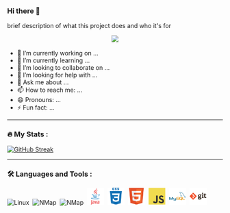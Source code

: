 ### Hi there 👋

 brief description of what this project does and who it's for

<!---
 <div id="header" align="center">
  <img src="https://media.giphy.com/media/M9gbBd9nbDrOTu1Mqx/giphy.gif" width="100"/>
</div>
-->


<div id="header" align="center">
  <img src="https://media.giphy.com/media/fQZX2aoRC1Tqw/giphy.gif" width="300"/>
</div>


- 🔭 I’m currently working on ...
- 🌱 I’m currently learning ...
- 👯 I’m looking to collaborate on ...
- 🤔 I’m looking for help with ...
- 💬 Ask me about ...
- 📫 How to reach me: ...
- 😄 Pronouns: ...
- ⚡ Fun fact: ...




---

### :fire: My Stats :

[![GitHub Streak](http://github-readme-streak-stats.herokuapp.com?user=hussainashiqktk&theme=dark&background=000000)](https://git.io/streak-stats)

---

### :hammer_and_wrench: Languages and Tools :
<div>


  <img src="https://img.icons8.com/ios-filled/344/linux.png" title="Linux" alt="Linux" width="40" height="40"/>&nbsp;
  <img src="https://nmap.org/images/nmap-logo-256x256.png" title="Nmap" alt="NMap" width="40" height="40"/>&nbsp;
  <img src="https://jacobriggs.io/tools/app/web/upload/large/3_eedab2dbcde47a63f847af0a612d1f8d.png" title="Nmap" alt="NMap" width="40" height="40"/>&nbsp;
  <img src="https://github.com/devicons/devicon/blob/master/icons/java/java-original-wordmark.svg" title="Java" alt="Java" width="40" height="40"/>&nbsp;
  <img src="https://github.com/devicons/devicon/blob/master/icons/css3/css3-plain-wordmark.svg"  title="CSS3" alt="CSS" width="40" height="40"/>&nbsp;
  <img src="https://github.com/devicons/devicon/blob/master/icons/html5/html5-original.svg" title="HTML5" alt="HTML" width="40" height="40"/>&nbsp;
  <img src="https://github.com/devicons/devicon/blob/master/icons/javascript/javascript-original.svg" title="JavaScript" alt="JavaScript" width="40" height="40"/>&nbsp;
  <img src="https://github.com/devicons/devicon/blob/master/icons/mysql/mysql-original-wordmark.svg" title="MySQL"  alt="MySQL" width="40" height="40"/>&nbsp;
  <img src="https://github.com/devicons/devicon/blob/master/icons/git/git-original-wordmark.svg" title="Git" alt="Git" width="40" height="40"/>
 
</div>

